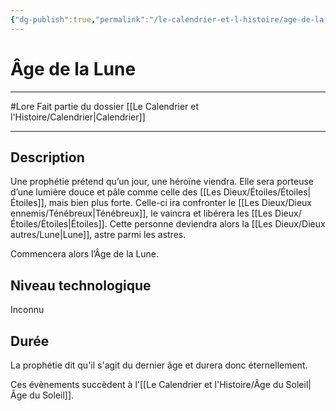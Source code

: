 ```yaml
---
{"dg-publish":true,"permalink":"/le-calendrier-et-l-histoire/age-de-la-lune/"}
---
```


# Âge de la Lune
---
#Lore 
Fait partie du dossier [[Le Calendrier et l'Histoire/Calendrier\|Calendrier]]

-------
## Description
Une prophétie prétend qu’un jour, une héroïne viendra. Elle sera porteuse d’une lumière douce et pâle comme celle des [[Les Dieux/Étoiles/Étoiles\|Étoiles]], mais bien plus forte. Celle-ci ira confronter le [[Les Dieux/Dieux ennemis/Ténébreux\|Ténébreux]], le vaincra et libérera les [[Les Dieux/Étoiles/Étoiles\|Étoiles]]. Cette personne deviendra alors la [[Les Dieux/Dieux autres/Lune\|Lune]], astre parmi les astres.

Commencera alors l’Âge de la Lune.
## Niveau technologique
Inconnu
## Durée
La prophétie dit qu'il s'agit du dernier âge et durera donc éternellement.

Ces évènements succèdent à l'[[Le Calendrier et l'Histoire/Âge du Soleil\|Âge du Soleil]].
